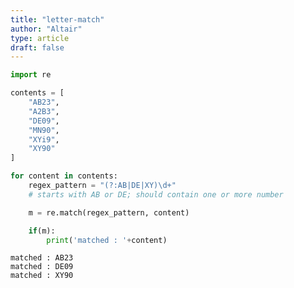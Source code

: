 ```yaml
---
title: "letter-match"
author: "Altair"
type: article
draft: false
--- 
```


```python
import re
```


```python
contents = [
    "AB23",
    "A2B3", 
    "DE09",
    "MN90",
    "XYi9",
    "XY90"
]
```


```python
for content in contents:
    regex_pattern = "(?:AB|DE|XY)\d+" 
    # starts with AB or DE; should contain one or more number

    m = re.match(regex_pattern, content)

    if(m):
        print('matched : '+content)
```

    matched : AB23
    matched : DE09
    matched : XY90



```python

```

